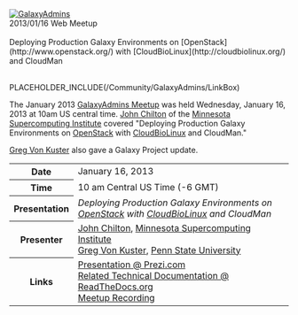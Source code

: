 <div class='center'><a href='/Community/GalaxyAdmins'><img src='/Images/Logos/GalaxyAdmins.png' alt='GalaxyAdmins' /></a> <div class='title'>2013/01/16 Web Meetup<br /><br />Deploying Production Galaxy Environments on [OpenStack](http://www.openstack.org/) with [CloudBioLinux](http://cloudbiolinux.org/) and CloudMan</div></div>

<br />

PLACEHOLDER_INCLUDE(/Community/GalaxyAdmins/LinkBox)

The January 2013 [GalaxyAdmins Meetup](../) was held Wednesday, January 16, 2013 at 10am US central time.  [John Chilton](https://www.msi.umn.edu/users/chilton) of the [Minnesota Supercomputing Institute](https://www.msi.umn.edu/) covered "Deploying Production Galaxy Environments on [OpenStack](http://www.openstack.org/) with [CloudBioLinux](http://cloudbiolinux.org/) and CloudMan."   

[Greg Von Kuster](../../../../greg_vonkuster) also gave a Galaxy Project update.

<table>
  <tr>
    <th> Date </th>
    <td> January 16, 2013 </td>
  </tr>
  <tr>
    <th> Time </th>
    <td> 10 am Central US Time (-6 GMT) </td>
  </tr>
  <tr>
    <th> Presentation </th>
    <td> <em>Deploying Production Galaxy Environments on <a href='http://www.openstack.org/'>OpenStack</a> with <a href='http://cloudbiolinux.org/'>CloudBioLinux</a> and CloudMan</em> </td>
  </tr>
  <tr>
    <th> Presenter </th>
    <td> <a href='https://www.msi.umn.edu/users/chilton'>John Chilton</a>, <a href='https://www.msi.umn.edu/'>Minnesota Supercomputing Institute</a><br /><a href='/greg_vonkuster'>Greg Von Kuster</a>, <a href='http://psu.edu/'>Penn State University</a>  </td>
  </tr>
  <tr>
    <th> Links </th>
    <td> <a href='http://bitly.com/prodcloudman-slides'>Presentation @ Prezi.com</a><br /> <a href='http://bitly.com/prodcloudman'>Related Technical Documentation @ ReadTheDocs.org</a><br /> <a href='https://globalcampus.uiowa.edu/play_recording.html?recordingId=1262341808106_1358350669920'>Meetup Recording</a><br /> </td>
  </tr>
</table>

